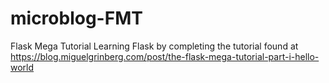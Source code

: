 # microblog-FMT
Flask Mega Tutorial
Learning Flask by completing the tutorial found at https://blog.miguelgrinberg.com/post/the-flask-mega-tutorial-part-i-hello-world
